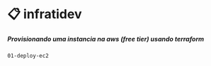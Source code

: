 # 📋 infratidev
##### Provisionando uma instancia na aws (free tier) usando terraform 
`01-deploy-ec2`

